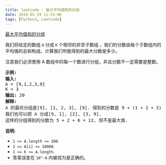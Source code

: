 ```yaml
---
title: leetcode : 最大平均值和的分组
date: 2019-05-29 11:33:06
tags: [Python3, Leetcode]
---
```


[最大平均值和的分组](https://leetcode-cn.com/problems/largest-sum-of-averages/)

<p>我们将给定的数组&nbsp;<code>A</code>&nbsp;分成&nbsp;<code>K</code>&nbsp;个相邻的非空子数组 ，我们的分数由每个子数组内的平均值的总和构成。计算我们所能得到的最大分数是多少。</p>

<!-- more -->

<p>注意我们必须使用 A 数组中的每一个数进行分组，并且分数不一定需要是整数。</p>

<pre>
<strong>示例:</strong>
<strong>输入:</strong> 
A = [9,1,2,3,9]
K = 3
<strong>输出:</strong> 20
<strong>解释:</strong> 
A 的最优分组是[9], [1, 2, 3], [9]. 得到的分数是 9 + (1 + 2 + 3) / 3 + 9 = 20.
我们也可以把 A 分成[9, 1], [2], [3, 9].
这样的分组得到的分数为 5 + 2 + 6 = 13, 但不是最大值.
</pre>

<p><strong>说明: </strong></p>

<ul>
	<li><code>1 &lt;= A.length &lt;= 100</code>.</li>
	<li><code>1 &lt;= A[i] &lt;= 10000</code>.</li>
	<li><code>1 &lt;= K &lt;= A.length</code>.</li>
	<li>答案误差在&nbsp;<code>10^-6</code>&nbsp;内被视为是正确的。</li>
</ul>
